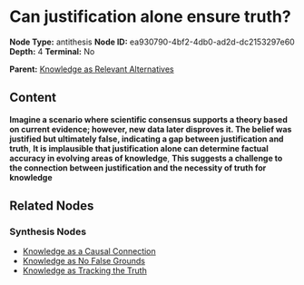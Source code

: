 # Can justification alone ensure truth?

**Node Type:** antithesis
**Node ID:** ea930790-4bf2-4db0-ad2d-dc2153297e60
**Depth:** 4
**Terminal:** No

**Parent:** [Knowledge as Relevant Alternatives](knowledge-as-relevant-alternatives-synthesis-b9293860-093b-4f3b-ba11-8adb72c8bc15.md)

## Content

**Imagine a scenario where scientific consensus supports a theory based on current evidence; however, new data later disproves it. The belief was justified but ultimately false, indicating a gap between justification and truth**, **It is implausible that justification alone can determine factual accuracy in evolving areas of knowledge**, **This suggests a challenge to the connection between justification and the necessity of truth for knowledge**

## Related Nodes

### Synthesis Nodes

- [Knowledge as a Causal Connection](knowledge-as-a-causal-connection-synthesis-497f3f0e-f01e-4159-9934-51ccb5b1d4bc.md)
- [Knowledge as No False Grounds](knowledge-as-no-false-grounds-synthesis-3c3bbc14-27c3-4a70-b8c0-5776f09db52a.md)
- [Knowledge as Tracking the Truth](knowledge-as-tracking-the-truth-synthesis-bcfb60c9-8d50-431d-bc21-34c16e56d22b.md)
